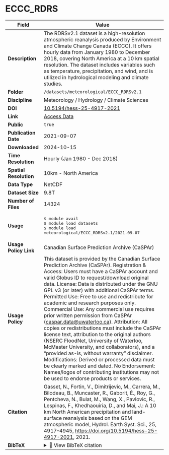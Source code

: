 # ECCC_RDRS

| Field | Value |
|--------|-------|
| **Description** | The RDRSv2.1 dataset is a high-resolution atmospheric reanalysis produced by Environment and Climate Change Canada (ECCC). It offers hourly data from January 1980 to December 2018, covering North America at a 10 km spatial resolution. The dataset includes variables such as temperature, precipitation, and wind, and is utilized in hydrological modeling and climate studies. |
| **Folder** | `/datasets/meteorological/ECCC_RDRSv2.1` |
| **Discipline** | Meteorology / Hydrology / Climate Sciences |
| **DOI** | [10.5194/hess-25-4917-2021](https://doi.org/10.5194/hess-25-4917-2021) |
| **Link** | [Access Data](https://app.globus.org/file-manager?origin_id=3e4b05eb-7d5f-4c11-8280-f2b009e69a92&origin_path=%2F) |
| **Public** | `true` |
| **Publication Date** | 2021-09-07 |
| **Downloaded** | 2024-10-15 |
| **Time Resolution** | Hourly (Jan 1980 - Dec 2018) |
| **Spatial Resolution** | 10km - North America |
| **Data Type** | NetCDF |
| **Dataset Size** | 9.8T |
| **Number of Files** | 14324 |
| **Usage** | <pre>&#36; module avail<br>&#36; module load datasets<br>&#36; module load meteorological/ECCC_RDRSv2.1/2021-09-07</pre> |
| **Usage Policy Link** | Canadian Surface Prediction Archive (CaSPAr) |
| **Usage Policy** | This dataset is provided by the Canadian Surface Prediction Archive (CaSPAr). Registration & Access: Users must have a CaSPAr account and valid Globus ID to request/download original data. License: Data is distributed under the GNU GPL v3 (or later) with additional CaSPAr terms. Permitted Use: Free to use and redistribute for academic and research purposes only. Commercial Use: Any commercial use requires prior written permission from CaSPAr (caspar.data@uwaterloo.ca). Attribution: All copies or redistributions must include the CaSPAr license text, attribution to the original authors (NSERC FloodNet, University of Waterloo, McMaster University, and collaborators), and a “provided as-is, without warranty” disclaimer. Modifications: Derived or processed data must be clearly marked and dated. No Endorsement: Names/logos of contributing institutions may not be used to endorse products or services. |
| **Citation** | Gasset, N., Fortin, V., Dimitrijevic, M., Carrera, M., Bilodeau, B., Muncaster, R., Gaborit, É., Roy, G., Pentcheva, N., Bulat, M., Wang, X., Pavlovic, R., Lespinas, F., Khedhaouiria, D., and Mai, J.: A 10 km North American precipitation and land-surface reanalysis based on the GEM atmospheric model, Hydrol. Earth Syst. Sci., 25, 4917–4945, https://doi.org/10.5194/hess-25-4917-2021, 2021. |
| **BibTeX** | <details><summary>📜 View BibTeX citation</summary><pre>@Article{hess-25-4917-2021,<br>AUTHOR = {Gasset, N. and Fortin, V. and Dimitrijevic, M. and Carrera, M. and Bilodeau, B. and Muncaster, R. and Gaborit, \&#x27;E. and Roy, G. and Pentcheva, N. and Bulat, M. and Wang, X. and Pavlovic, R. and Lespinas, F. and Khedhaouiria, D. and Mai, J.},<br>TITLE = {A 10\,km North American precipitation and land-surface reanalysis based on the GEM atmospheric model},<br>JOURNAL = {Hydrology and Earth System Sciences},<br>VOLUME = {25},<br>YEAR = {2021},<br>NUMBER = {9},<br>PAGES = {4917--4945},<br>URL = {https://hess.copernicus.org/articles/25/4917/2021/},<br>DOI = {10.5194/hess-25-4917-2021}<br>}</pre> |
